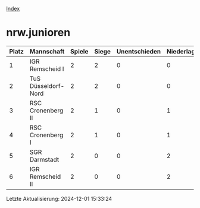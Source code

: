 [Index](./README.md)

# nrw.junioren

| Platz |  Mannschaft |  Spiele |  Siege |  Unentschieden |  Niederlagen |  Tore |  Differenz |  Punkte | 
| --- |  --- |  --- |  --- |  --- |  --- |  --- |  --- |  --- |  
|  1 |   IGR Remscheid I |   2 |   2 |   0 |   0 |   21:0 |   21 |   6 |  
|  2 |   TuS Düsseldorf-Nord |   2 |   2 |   0 |   0 |   11:2 |   9 |   6 |  
|  3 |   RSC Cronenberg II |   2 |   1 |   0 |   1 |   9:7 |   2 |   3 |  
|  4 |   RSC Cronenberg I |   2 |   1 |   0 |   1 |   10:12 |   -2 |   3 |  
|  5 |   SGR Darmstadt |   2 |   0 |   0 |   2 |   2:15 |   -13 |   0 |  
|  6 |   IGR Remscheid II |   2 |   0 |   0 |   2 |   1:18 |   -17 |   0 |  


Letzte Aktualisierung: 2024-12-01 15:33:24